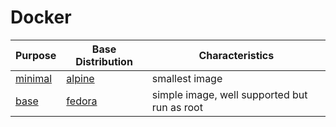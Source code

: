 # Docker

| Purpose              | Base Distribution                        | Characteristics                              |
|----------------------|------------------------------------------|----------------------------------------------|
| [minimal](./minimal) | [alpine](https://www.alpinelinux.org/)   | smallest image                               |
| [base](./base)       | [fedora](https://www.fedoraproject.org/) | simple image, well supported but run as root |

